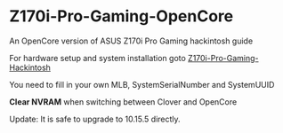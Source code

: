 # Z170i-Pro-Gaming-OpenCore
An OpenCore version of ASUS Z170i Pro Gaming hackintosh guide

For hardware setup and system installation goto [Z170i-Pro-Gaming-Hackintosh](https://github.com/BrushXue/Z170i-Pro-Gaming-Hackintosh)

You need to fill in your own MLB, SystemSerialNumber and SystemUUID

**Clear NVRAM** when switching between Clover and OpenCore

Update: It is safe to upgrade to 10.15.5 directly.
